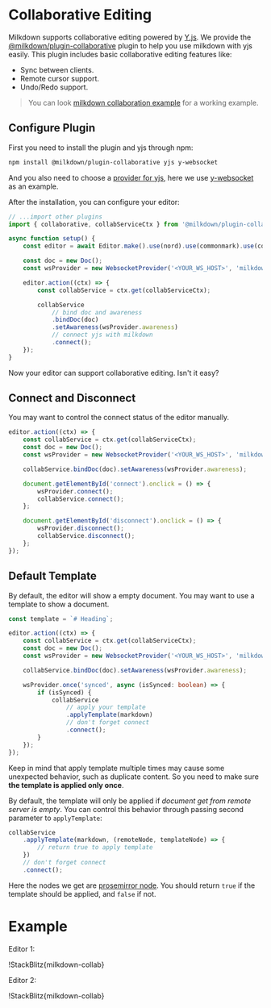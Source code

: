 # Collaborative Editing

Milkdown supports collaborative editing powered by [Y.js](https://docs.yjs.dev/).
We provide the [@milkdown/plugin-collaborative](https://www.npmjs.com/package/@milkdown/plugin-collaborative) plugin to help you use milkdown with yjs easily.
This plugin includes basic collaborative editing features like:

-   Sync between clients.
-   Remote cursor support.
-   Undo/Redo support.

> You can look [milkdown collaboration example](https://github.com/Saul-Mirone/milkdown/tree/main/examples/collaboration) for a working example.

## Configure Plugin

First you need to install the plugin and yjs through npm:

```bash
npm install @milkdown/plugin-collaborative yjs y-websocket
```

And you also need to choose a [provider for yjs](https://docs.yjs.dev/ecosystem/connection-provider), here we use [y-websocket](https://docs.yjs.dev/ecosystem/connection-provider/y-websocket) as an example.

After the installation, you can configure your editor:

```typescript
// ...import other plugins
import { collaborative, collabServiceCtx } from '@milkdown/plugin-collaborative';

async function setup() {
    const editor = await Editor.make().use(nord).use(commonmark).use(collaborative).create();

    const doc = new Doc();
    const wsProvider = new WebsocketProvider('<YOUR_WS_HOST>', 'milkdown', doc);

    editor.action((ctx) => {
        const collabService = ctx.get(collabServiceCtx);

        collabService
            // bind doc and awareness
            .bindDoc(doc)
            .setAwareness(wsProvider.awareness)
            // connect yjs with milkdown
            .connect();
    });
}
```

Now your editor can support collaborative editing. Isn't it easy?

## Connect and Disconnect

You may want to control the connect status of the editor manually.

```typescript
editor.action((ctx) => {
    const collabService = ctx.get(collabServiceCtx);
    const doc = new Doc();
    const wsProvider = new WebsocketProvider('<YOUR_WS_HOST>', 'milkdown', doc);

    collabService.bindDoc(doc).setAwareness(wsProvider.awareness);

    document.getElementById('connect').onclick = () => {
        wsProvider.connect();
        collabService.connect();
    };

    document.getElementById('disconnect').onclick = () => {
        wsProvider.disconnect();
        collabService.disconnect();
    };
});
```

## Default Template

By default, the editor will show a empty document. You may want to use a template to show a document.

```typescript
const template = `# Heading`;

editor.action((ctx) => {
    const collabService = ctx.get(collabServiceCtx);
    const doc = new Doc();
    const wsProvider = new WebsocketProvider('<YOUR_WS_HOST>', 'milkdown', doc);

    collabService.bindDoc(doc).setAwareness(wsProvider.awareness);

    wsProvider.once('synced', async (isSynced: boolean) => {
        if (isSynced) {
            collabService
                // apply your template
                .applyTemplate(markdown)
                // don't forget connect
                .connect();
        }
    });
});
```

Keep in mind that apply template multiple times may cause some unexpected behavior, such as duplicate content.
So you need to make sure **the template is applied only once**.

By default, the template will only be applied if _document get from remote server is empty_.
You can control this behavior through passing second parameter to `applyTemplate`:

```typescript
collabService
    .applyTemplate(markdown, (remoteNode, templateNode) => {
        // return true to apply template
    })
    // don't forget connect
    .connect();
```

Here the nodes we get are [prosemirror node](https://prosemirror.net/docs/ref/#model.Node).
You should return `true` if the template should be applied, and `false` if not.

# Example

Editor 1:

!StackBlitz{milkdown-collab}

Editor 2:

!StackBlitz{milkdown-collab}
